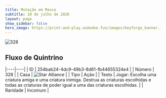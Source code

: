 ```yaml
---
title: Mutação em Massa
subtitle: 10 de julho de 2020
layout: page
show_sidebar: false
hero_image: https://print-and-play.asmodee.fun/images/keyforge_banner.jpg
---
```


![328](https://cdn.keyforgegame.com/media/card_front/pt/479_328_42C9F26HXMPG_pt.png)

## Fluxo de Quintrino

|----|----|
| ID | 254bab24-4dc9-49b3-8d61-fb44655324e4 |
| Número | 328 |
| Casa | ![Star Alliance](https://archonarcana.com/images/thumb/7/7d/Star_Alliance.png/22px-Star_Alliance.png "Aliança Estelar") |
| Tipo | Ação |
| Texto | Jogar: Escolha uma criatura amiga e uma criatura inimiga. Destrua as criaturas escolhidas e todas as criaturas de poder igual a uma das criaturas escolhidas. |
| Raridade | Incomum |

